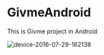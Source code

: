 # GivmeAndroid
This is Givme project in Android

![device-2016-07-29-162138](https://cloud.githubusercontent.com/assets/16103641/17240834/bca251be-55a8-11e6-9bc9-dd28de0fba5e.png)
